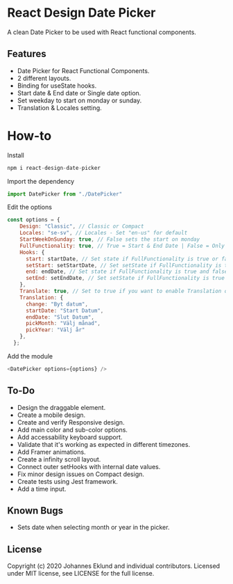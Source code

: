 # React Design Date Picker

A clean Date Picker to be used with React functional components.
 
## Features

- Date Picker for React Functional Components.
- 2 different layouts.
- Binding for useState hooks.
- Start date & End date or Single date option.
- Set weekday to start on monday or sunday.
- Translation & Locales setting.

# How-to

Install

```javascript 
npm i react-design-date-picker
```

Import the dependency

```javascript 
import DatePicker from "./DatePicker"
```

Edit the options

```javascript
const options = {
    Design: "Classic", // Classic or Compact
    Locales: "se-sv", // Locales - Set "en-us" for default
    StartWeekOnSunday: true, // False sets the start on monday
    FullFunctionality: true, // True = Start & End Date | False = Only one date
    Hooks: {
      start: startDate, // Set state if FullFunctionality is true or false
      setStart: setStartDate, // Set setState if FullFunctionality is true or false
      end: endDate, // Set state if FullFunctionality is true and false if FullFunctionality is false
      setEnd: setEndDate, // Set setState if FullFunctionality is true and false if FullFunctionality is false
    },
    Translate: true, // Set to true if you want to enable Translation object below. If false then it's english as default.
    Translation: {
      change: "Byt datum",
      startDate: "Start Datum",
      endDate: "Slut Datum",
      pickMonth: "Välj månad",
      pickYear: "Välj år"
    },
  }; 

```

Add the module

```javascript
<DatePicker options={options} />
```
  

## To-Do

- Design the draggable element.
- Create a mobile design.
- Create and verify Responsive design.
- Add main color and sub-color options.
- Add accessability keyboard support.
- Validate that it's working as expected in different timezones.
- Add Framer animations.
- Create a infinity scroll layout.
- Connect outer setHooks with internal date values.
- Fix minor design issues on Compact design.
- Create tests using Jest framework.
- Add a time input.

## Known Bugs

- Sets date when selecting month or year in the picker.

## License

Copyright (c) 2020 Johannes Eklund and individual contributors. Licensed under MIT license, see LICENSE for the full license.
